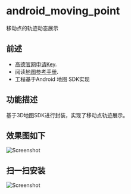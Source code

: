 # android_moving_point
移动点的轨迹动态展示
## 前述 ##
- [高德官网申请Key](http://lbs.amap.com/dev/#/).
- 阅读[地图参考手册](http://a.amap.com/lbs/static/unzip/Android_Map_Doc/index.html).
- 工程基于Android 地图 SDK实现

## 功能描述 ##
基于3D地图SDK进行封装，实现了移动点轨迹展示。

## 效果图如下 ##
![Screenshot](https://raw.githubusercontent.com/amap-demo/android_moving_point/master/apk/screen.png)

## 扫一扫安装 ##
![Screenshot]( https://raw.githubusercontent.com/amap-demo/android_moving_point/master/apk/1525782811.png) 
